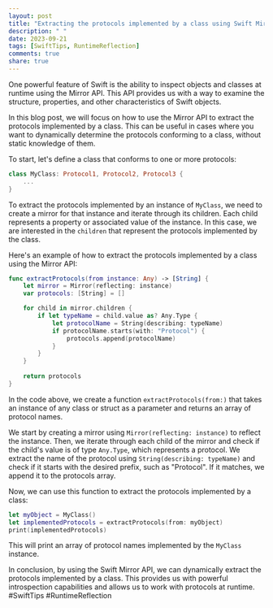 ```yaml
---
layout: post
title: "Extracting the protocols implemented by a class using Swift Mirror API"
description: " "
date: 2023-09-21
tags: [SwiftTips, RuntimeReflection]
comments: true
share: true
---
```


One powerful feature of Swift is the ability to inspect objects and classes at runtime using the Mirror API. This API provides us with a way to examine the structure, properties, and other characteristics of Swift objects.

In this blog post, we will focus on how to use the Mirror API to extract the protocols implemented by a class. This can be useful in cases where you want to dynamically determine the protocols conforming to a class, without static knowledge of them.

To start, let's define a class that conforms to one or more protocols:

```swift
class MyClass: Protocol1, Protocol2, Protocol3 {
    ...
}
```

To extract the protocols implemented by an instance of `MyClass`, we need to create a mirror for that instance and iterate through its children. Each child represents a property or associated value of the instance. In this case, we are interested in the `children` that represent the protocols implemented by the class.

Here's an example of how to extract the protocols implemented by a class using the Mirror API:

```swift
func extractProtocols(from instance: Any) -> [String] {
    let mirror = Mirror(reflecting: instance)
    var protocols: [String] = []

    for child in mirror.children {
        if let typeName = child.value as? Any.Type {
            let protocolName = String(describing: typeName)
            if protocolName.starts(with: "Protocol") {
                protocols.append(protocolName)
            }
        }
    }
    
    return protocols
}
```

In the code above, we create a function `extractProtocols(from:)` that takes an instance of any class or struct as a parameter and returns an array of protocol names.

We start by creating a mirror using `Mirror(reflecting: instance)` to reflect the instance. Then, we iterate through each child of the mirror and check if the child's value is of type `Any.Type`, which represents a protocol. We extract the name of the protocol using `String(describing: typeName)` and check if it starts with the desired prefix, such as "Protocol". If it matches, we append it to the protocols array.

Now, we can use this function to extract the protocols implemented by a class:

```swift
let myObject = MyClass()
let implementedProtocols = extractProtocols(from: myObject)
print(implementedProtocols)
```

This will print an array of protocol names implemented by the `MyClass` instance.

In conclusion, by using the Swift Mirror API, we can dynamically extract the protocols implemented by a class. This provides us with powerful introspection capabilities and allows us to work with protocols at runtime. #SwiftTips #RuntimeReflection